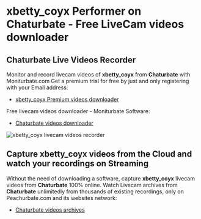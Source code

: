 # xbetty_coyx Performer on Chaturbate - Free LiveCam videos downloader

## Chaturbate Live Videos Recorder

Monitor and record livecam videos of **xbetty_coyx** from **Chaturbate** with Moniturbate.com
Get a premium trial for free by just and only registering with your Email address:
* [xbetty_coyx Premium videos downloader](https://moniturbate.com/request-demo-licence-key.html)

Free livecam videos downloader - Moniturbate Software:
* [Chaturbate videos downloader](https://moniturbate.com/moniturbate-download-software.html)

![xbetty_coyx livecam videos recorder](https://peachurnet.com/templates/moniturbate-software.png)


## Capture xbetty_coyx videos from the Cloud and watch your recordings on Streaming

Without the need of downloading a software, capture **xbetty_coyx** livecam videos from **Chaturbate** 100% online.
Watch Livecam archives from **Chaturbate** unlimitedly from thousands of existing recordings, only on Peachurbate.com and its websites network:
* [Chaturbate videos archives](https://peachurnet.com/)